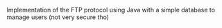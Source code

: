 Implementation of the FTP protocol using Java with a simple database to manage users (not very secure tho)
